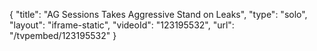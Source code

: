 {
    "title": "AG Sessions Takes Aggressive Stand on Leaks",
    "type": "solo",
    "layout": "iframe-static",
    "videoId": "123195532",
    "url": "\/tvpembed\/123195532"
}